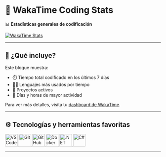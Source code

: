# 🧠 WakaTime Coding Stats

📊 **Estadísticas generales de codificación**

[![WakaTime Stats](https://github-readme-stats.vercel.app/api/wakatime?username=LechuDev&theme=dark&layout=compact)](https://wakatime.com/@LechuDev)

---

## 🧪 ¿Qué incluye?

Este bloque muestra:

- ⏱️ Tiempo total codificado en los últimos 7 días
- 🧑‍💻 Lenguajes más usados por tiempo
- 📁 Proyectos activos
- 📅 Días y horas de mayor actividad

Para ver más detalles, visita tu [dashboard de WakaTime](https://wakatime.com/@LechuDev).

---

## ⚙️ Tecnologías y herramientas favoritas

<div align="left">

<a href="https://code.visualstudio.com/" target="_blank">
  <img src="https://cdn.jsdelivr.net/gh/devicons/devicon/icons/vscode/vscode-original.svg" width="40" alt="VS Code" />
</a>
<a href="https://git-scm.com/" target="_blank">
  <img src="https://cdn.jsdelivr.net/gh/devicons/devicon/icons/git/git-original.svg" width="40" alt="Git" />
</a>
<a href="https://github.com/" target="_blank">
  <img src="https://cdn.jsdelivr.net/gh/devicons/devicon/icons/github/github-original.svg" width="40" alt="GitHub" />
</a>
<a href="https://www.docker.com/" target="_blank">
  <img src="https://cdn.jsdelivr.net/gh/devicons/devicon/icons/docker/docker-original.svg" width="40" alt="Docker" />
</a>
<a href="https://dotnet.microsoft.com/" target="_blank">
  <img src="https://cdn.jsdelivr.net/gh/devicons/devicon/icons/dotnetcore/dotnetcore-original.svg" width="40" alt=".NET" />
</a>
<a href="https://learn.microsoft.com/en-us/dotnet/csharp/" target="_blank">
  <img src="https://cdn.jsdelivr.net/gh/devicons/devicon/icons/csharp/csharp-original.svg" width="40" alt="C#" />
</a>

</div>

---

